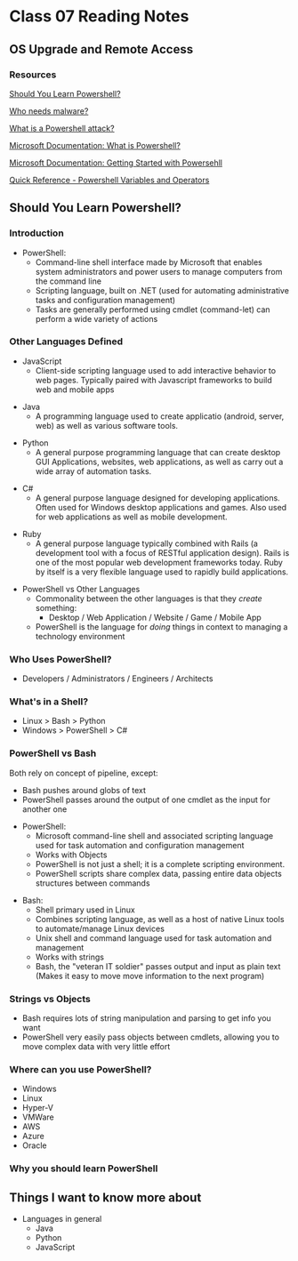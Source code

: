 # Class 07 Reading Notes

## OS Upgrade and Remote Access

### Resources

[Should You Learn Powershell?](https://techthoughts.info/ps1-should-you-learn-powershell/)

[Who needs malware?](https://www.theregister.com/2019/02/26/malware_ibm_powershell/)

[What is a Powershell attack?](https://www.youtube.com/watch?v=fe5Mbszdu9M)

[Microsoft Documentation: What is Powershell?](https://docs.microsoft.com/en-us/powershell/scripting/overview?view=powershell-7)

[Microsoft Documentation: Getting Started with Powersehll](https://docs.microsoft.com/en-us/powershell/scripting/learn/ps101/01-getting-started?view=powershell-7)

[Quick Reference - Powershell Variables and Operators](https://ss64.com/ps/syntax-variables.html)

## Should You Learn Powershell?

### Introduction

- PowerShell:
  - Command-line shell interface made by Microsoft that enables system administrators and power users to manage computers from the command line
  - Scripting language, built on .NET (used for automating administrative tasks and configuration management)
  - Tasks are generally performed using cmdlet (command-let) can perform a wide variety of actions

### Other Languages Defined

- JavaScript
  - Client-side scripting language used to add interactive behavior to web pages. Typically paired with Javascript frameworks to build web and mobile apps
  >
- Java
  - A programming language used to create applicatio (android, server, web) as well as various software tools.
  >
- Python
  - A general purpose programming language that can create desktop GUI Applications, websites, web applications, as well as carry out a wide array of automation tasks.
  >
- C#
  - A general purpose language designed for developing applications. Often used for Windows desktop applications and games. Also used for web applications as well as mobile development.
  >
- Ruby
  - A general purpose language typically combined with Rails (a development tool with a focus of RESTful application design). Rails is one of the most popular web development frameworks today. Ruby by itself is a very flexible language used to rapidly build applications.
  >
- PowerShell vs Other Languages
  - Commonality between the other languages is that they *create* something:
    - Desktop / Web Application / Website / Game / Mobile App
  - PowerShell is the language for *doing* things in context to managing a technology environment

### Who Uses PowerShell?

- Developers / Administrators / Engineers / Architects

### What's in a Shell?

- Linux > Bash > Python
- Windows > PowerShell > C#

### PowerShell vs Bash

Both rely on concept of pipeline, except:

- Bash pushes around globs of text
- PowerShell passes around the output of one cmdlet as the input for another one
>
- PowerShell:
  - Microsoft command-line shell and associated scripting language used for task automation and configuration management
  - Works with Objects
  - PowerShell is not just a shell; it is a complete scripting environment.
  - PowerShell scripts share complex data, passing entire data objects structures between commands
  >
- Bash:
  - Shell primary used in Linux
  - Combines scripting language, as well as a host of native Linux tools to automate/manage Linux devices
  - Unix shell and command language used for task automation and management
  - Works with strings
  - Bash, the "veteran IT soldier" passes output and input as plain text (Makes it easy to move move information to the next program)

### Strings vs Objects

- Bash requires lots of string manipulation and parsing to get info you want
- PowerShell very easily pass objects between cmdlets, allowing you to move complex data with very little effort

### Where can you use PowerShell?

- Windows
- Linux
- Hyper-V
- VMWare
- AWS
- Azure
- Oracle

### Why you should learn PowerShell

## Things I want to know more about

- Languages in general
  - Java
  - Python
  - JavaScript
